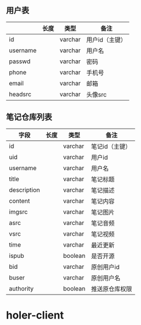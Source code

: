 ## 用户表

|          | 长度 | 类型 |  备注   |
| -------- | ---- | ---- | ---- |
| id       |      |   varchar   |  用户id（主键）    |
| username     |      |  varchar    |  用户名    |
| passwd |      |   varchar   |  密码    |
| phone |      |   varchar   |   手机号   |
| email |      |   varchar   |   邮箱   |
| headsrc |      |   varchar   |  头像src    |


## 笔记仓库列表

| 字段        | 长度 | 类型 |   备注   |
| ----------- | ---- | ---- | ---- |
| id          |      |  varchar    |  笔记id（主键）    |
| uid          |      |  varchar    |  用户id    |
| username        |      |   varchar   |  用户名    |
| title       |      |  varchar    |   笔记标题   |
| description |      |  varchar    |  笔记描述    |
| content     |      |  varchar    |  笔记内容    |
| imgsrc          |      |  varchar    |  笔记图片    |
| asrc          |      |  varchar    |  笔记音频    |
| vsrc       |      |  varchar    |  笔记视频    |
| time     |      |   varchar   |   最近更新   |
| ispub |      |  boolean    |   是否开源   |
| bid        |      |   varchar   |   原创用户id   |
| buser        |      |  varchar    |  原创用户名    |
| authority        |      |  boolean    |   推送原仓库权限   |





# **holer-client**